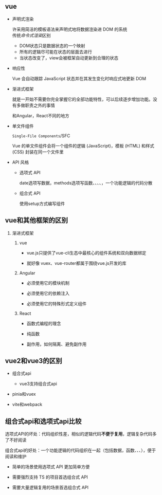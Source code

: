 ## vue


* 声明式渲染

    许采用简洁的模板语法来声明式地将数据渲染进 DOM 的系统</br>
    传统*命令式渲染*区别
    * DOM状态只是数据状态的一个映射
    * 所有的逻辑尽可能在状态的层面去进行
    * 当状态改变了，view会被框架自动更新到合理的状态

* 响应性

    Vue 会自动跟踪 JavaScript 状态并在其发生变化时响应式地更新 DOM

* 渐进式框架

    就是一开始不需要你完全掌握它的全部功能特性，可以后续逐步增加功能。没有多做职责之外的事情

    和Angular，React不同的地方


* 单文件组件

    ```Single-File Components```/SFC

    Vue 的单文件组件会将一个组件的逻辑 (JavaScript)，模板 (HTML) 和样式 (CSS) 封装在同一个文件里

* API 风格

    * 选项式 API

        date选项写数据，methods选项写函数、、、、，一个功能逻辑的代码分散

    * 组合式 API

        使用setup方式编写组件



## vue和其他框架的区别

1. 渐进式框架

    1. vue
        * vue.js只提供了vue-cli生态中最核心的组件系统和双向数据绑定

        * 就好像 vuex、vue-router都属于围绕vue.js开发的库
    2. Angular

        * 必须使用它的模块机制

        * 必须使用它的依赖注入

        * 必须使用它的特殊形式定义组件

    3. React

        * 函数式编程的理念

        * 纯函数

        * 副作用，如何隔离、避免副作用


## vue2和vue3的区别

* 组合式api

    * vue3支持组合式api

* pinia和vuex

* vite和webpack


## 组合式api和选项式api比较

选项式API的坏处：代码组织性差，相似的逻辑代码**不便于复用**，逻辑复杂代码多了不好阅读


组合式api的好处：一个功能逻辑的代码组织在一起（包括数据，函数、、、），便于阅读和维护

* 简单的场景使用选项式 API 更加简单方便

* 需要强烈支持 TS 的项目首选组合式 API

* 需要大量逻辑复用的场景首选组合式 API
